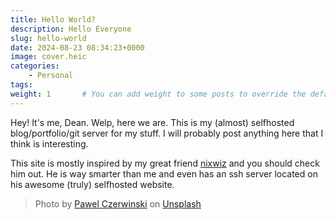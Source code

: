 ```yaml
---
title: Hello World?
description: Hello Everyone
slug: hello-world
date: 2024-08-23 08:34:23+0000
image: cover.heic
categories:
    - Personal
tags:
weight: 1       # You can add weight to some posts to override the default sorting (date descending)
---
```


Hey! It's me, Dean. Welp, here we are. This is my (almost) selfhosted blog/portfolio/git server for my stuff. I will probably post anything here that I think is interesting.

This site is mostly inspired by my great friend [nixwiz](https://clucknugget.net) and you should check him out. He is way smarter than me and even has an ssh server located on his awesome (truly) selfhosted website.

> Photo by [Pawel Czerwinski](https://unsplash.com/@pawel_czerwinski) on [Unsplash](https://unsplash.com/)
